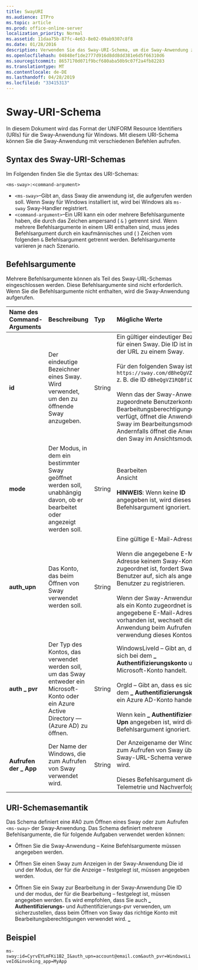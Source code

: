 ```yaml
---
title: SwayURI
ms.audience: ITPro
ms.topic: article
ms.prod: office-online-server
localization_priority: Normal
ms.assetid: 11daa75b-87fc-4e63-8e02-09ab9307c8f8
ms.date: 01/28/2016
description: Verwenden Sie das Sway-URI-Schema, um die Sway-Anwendung zu öffnen und einen Sway zu anzeigen oder zu bearbeiten.
ms.openlocfilehash: 04848ef1de2777d916d8dd8dd381e6d5f66310d6
ms.sourcegitcommit: 8657170d071f9bcf680aba50b9c07f2a4fb82283
ms.translationtype: MT
ms.contentlocale: de-DE
ms.lasthandoff: 04/28/2019
ms.locfileid: "33415313"
---
```

# <a name="sway-uri-scheme"></a>Sway-URI-Schema

In diesem Dokument wird das Format der UNIFORM Resource Identifiers (URIs) für die Sway-Anwendung für Windows. Mit diesem URI-Schema können Sie die Sway-Anwendung mit verschiedenen Befehlen aufrufen.

## <a name="sway-uri-scheme-syntax"></a>Syntax des Sway-URI-Schemas

Im Folgenden finden Sie die Syntax des URI-Schemas:

`<ms-sway>:<command-argument>`

- `<ms-sway>`&ndash;Gibt an, dass Sway die anwendung ist, die aufgerufen werden soll. Wenn Sway für Windows installiert ist, wird bei Windows als `ms-sway` Sway-Handler registriert.
- `<command-argument>`&ndash;Ein URI kann ein oder mehrere Befehlsargumente haben, die durch das Zeichen ampersand ( `&` ) getrennt sind. Wenn mehrere Befehlsargumente in einem URI enthalten sind, muss jedes Befehlsargument durch ein kaufmännisches und ( ) Zeichen vom folgenden `&` Befehlsargument getrennt werden. Befehlsargumente variieren je nach Szenario. 

## <a name="command-arguments"></a>Befehlsargumente

Mehrere Befehlsargumente können als Teil des Sway-URL-Schemas eingeschlossen werden. Diese Befehlsargumente sind nicht erforderlich. Wenn Sie die Befehlsargumente nicht enthalten, wird die Sway-Anwendung aufgerufen.

|Name des Command-Arguments|Beschreibung|Typ|Mögliche Werte|Pflichtfeld?|
|:-----|:-----|:-----|:-----|:-----|
|**id**|Der eindeutige Bezeichner eines Sway. Wird verwendet, um den zu öffnende Sway anzugeben.|String|Ein gültiger eindeutiger Bezeichner für einen Sway. Die ID ist immer Teil der URL zu einem Sway.<br/><br/>Für den folgenden Sway ist `https://sway.com/dBheQgVZ1RQBfiQU` z. B. die ID `dBheQgVZ1RQBfiQU` .<br/><br/>Wenn das der Sway-Anwendung zugeordnete Benutzerkonto über Bearbeitungsberechtigungen verfügt, öffnet die Anwendung den Sway im Bearbeitungsmodus. Andernfalls öffnet die Anwendung den Sway im Ansichtsmodus.|Nein|
|**mode**|Der Modus, in dem ein bestimmter Sway geöffnet werden soll, unabhängig davon, ob er bearbeitet oder angezeigt werden soll.|String|Bearbeiten<br/>Ansicht<br/><br/>**HINWEIS**: Wenn keine **ID** angegeben ist, wird dieses Befehlsargument ignoriert.|Nein|
|**auth_upn**|Das Konto, das beim Öffnen von Sway verwendet werden soll.|String|Eine gültige E-Mail-Adresse.<br/><br/>Wenn die angegebene E-Mail-Adresse keinem Sway-Konto zugeordnet ist, fordert Sway den Benutzer auf, sich als angegebener Benutzer zu registrieren.<br/><br/>Wenn der Sway-Anwendung mehr als ein Konto zugeordnet ist und die angegebene E-Mail-Adresse vorhanden ist, wechselt die Sway-Anwendung beim Aufrufen zu verwendung dieses Kontos.|Nein|
|**auth \_ pvr**|Der Typ des Kontos, das verwendet werden soll, um das Sway entweder ein Microsoft-Konto oder ein Azure Active Directory &mdash; (Azure AD) zu öffnen.|String|WindowsLiveId – Gibt an, dass es sich bei dem **\_ Authentifizierungskonto** um ein Microsoft-Konto handelt.<br/><br/>OrgId – Gibt an, dass es sich bei dem **\_ Authentifizierungskonto** um ein Azure AD-Konto handelt.<br/><br/>Wenn kein **\_ Authentifizierungs-Upn** angegeben ist, wird dieses Befehlsargument ignoriert.|Nein|
|**Aufrufen der \_ App**|Der Name der Windows, die zum Aufrufen von Sway verwendet wird.|String|Der Anzeigename der Windows, die zum Aufrufen von Sway über das Sway-URL-Schema verwendet wird.<br/><br/>Dieses Befehlsargument dient der Telemetrie und Nachverfolgung.|Nein|

## <a name="uri-scheme-semantics"></a>URI-Schemasemantik

Das Schema definiert eine #A0 zum Öffnen eines Sway oder zum Aufrufen `<ms-sway>` der Sway-Anwendung. Das Schema definiert mehrere Befehlsargumente, die für folgende Aufgaben verwendet werden können: 

- Öffnen Sie die Sway-Anwendung &ndash; Keine Befehlsargumente müssen angegeben werden. 

- Öffnen Sie einen Sway zum Anzeigen in der Sway-Anwendung Die id und der Modus, der für die Anzeige &ndash; festgelegt ist, müssen angegeben werden.   

- Öffnen Sie ein Sway zur Bearbeitung in der Sway-Anwendung Die ID und der modus, der für die Bearbeitung &ndash; festgelegt ist, müssen angegeben werden.   Es wird empfohlen, dass Sie auch **\_ Authentifizierungs-** und Authentifizierungs-pvr verwenden, um sicherzustellen, dass beim Öffnen von Sway das richtige Konto mit Bearbeitungsberechtigungen verwendet wird. **\_**  

## <a name="example"></a>Beispiel

`ms-sway:id=CyrvEYLmFKi1B2_I&auth_upn=account@email.com&auth_pvr=WindowsLiveId&invoking_app=MyApp` 


